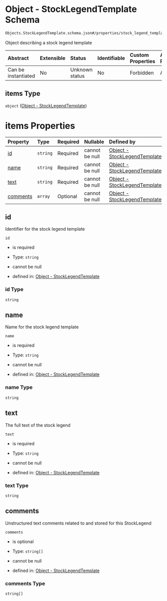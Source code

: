 # Object - StockLegendTemplate Schema

```txt
Objects.StockLegendTemplate.schema.json#/properties/stock_legend_templates/items
```

Object describing a stock legend template

| Abstract            | Extensible | Status         | Identifiable | Custom Properties | Additional Properties | Access Restrictions | Defined In                                                               |
| :------------------ | :--------- | :------------- | :----------- | :---------------- | :-------------------- | :------------------ | :----------------------------------------------------------------------- |
| Can be instantiated | No         | Unknown status | No           | Forbidden         | Allowed               | none                | [CapTable.schema.json\*](../CapTable.schema.json "open original schema") |

## items Type

`object` ([Object - StockLegendTemplate](captable-properties-captable---objectsstocklegendtemplatesschemajson-array-object---stocklegendtemplate.md))

# items Properties

| Property              | Type     | Required | Nullable       | Defined by                                                                                                                                                      |
| :-------------------- | :------- | :------- | :------------- | :-------------------------------------------------------------------------------------------------------------------------------------------------------------- |
| [id](#id)             | `string` | Required | cannot be null | [Object - StockLegendTemplate](stocklegendtemplate-properties-id.md "Objects.StockLegendTemplate.schema.json#/properties/id")                                   |
| [name](#name)         | `string` | Required | cannot be null | [Object - StockLegendTemplate](stocklegendtemplate-properties-name.md "Objects.StockLegendTemplate.schema.json#/properties/name")                               |
| [text](#text)         | `string` | Required | cannot be null | [Object - StockLegendTemplate](stocklegendtemplate-properties-text.md "Objects.StockLegendTemplate.schema.json#/properties/text")                               |
| [comments](#comments) | `array`  | Optional | cannot be null | [Object - StockLegendTemplate](stocklegendtemplate-properties-stocklegendtemplate---comments.md "Objects.StockLegendTemplate.schema.json#/properties/comments") |

## id

Identifier for the stock legend template

`id`

- is required

- Type: `string`

- cannot be null

- defined in: [Object - StockLegendTemplate](stocklegendtemplate-properties-id.md "Objects.StockLegendTemplate.schema.json#/properties/id")

### id Type

`string`

## name

Name for the stock legend template

`name`

- is required

- Type: `string`

- cannot be null

- defined in: [Object - StockLegendTemplate](stocklegendtemplate-properties-name.md "Objects.StockLegendTemplate.schema.json#/properties/name")

### name Type

`string`

## text

The full text of the stock legend

`text`

- is required

- Type: `string`

- cannot be null

- defined in: [Object - StockLegendTemplate](stocklegendtemplate-properties-text.md "Objects.StockLegendTemplate.schema.json#/properties/text")

### text Type

`string`

## comments

Unstructured text comments related to and stored for this StockLegend

`comments`

- is optional

- Type: `string[]`

- cannot be null

- defined in: [Object - StockLegendTemplate](stocklegendtemplate-properties-stocklegendtemplate---comments.md "Objects.StockLegendTemplate.schema.json#/properties/comments")

### comments Type

`string[]`
